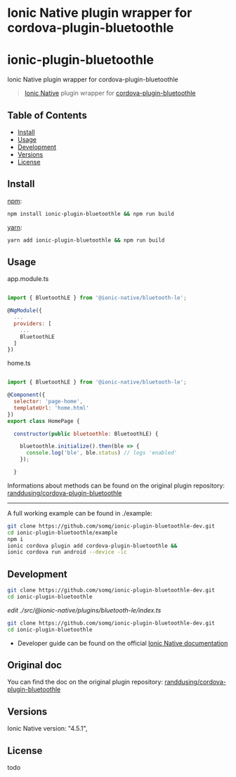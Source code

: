 # Ionic Native plugin wrapper for cordova-plugin-bluetoothle

# ionic-plugin-bluetoothle
Ionic Native plugin wrapper for cordova-plugin-bluetoothle

> [Ionic Native](https://github.com/ionic-team/ionic-native) plugin wrapper for [cordova-plugin-bluetoothle](https://github.com/randdusing/cordova-plugin-bluetoothle)



## Table of Contents

* [Install](#install)
* [Usage](#usage)
* [Development](#development)
* [Versions](#versions)
* [License](#license)


## Install

[npm](https://www.npmjs.com/):

```sh
npm install ionic-plugin-bluetoothle && npm run build
```

[yarn](https://yarnpkg.com/):

```sh
yarn add ionic-plugin-bluetoothle && npm run build
```


## Usage

app.module.ts
```js

import { BluetoothLE } from '@ionic-native/bluetooth-le';

@NgModule({
  ...
  providers: [
    ...
    BluetoothLE
  ]
})

```

home.ts
```js

import { BluetoothLE } from '@ionic-native/bluetooth-le';

@Component({
  selector: 'page-home',
  templateUrl: 'home.html'
})
export class HomePage {

  constructor(public bluetoothle: BluetoothLE) {

    bluetoothle.initialize().then(ble => {
      console.log('ble', ble.status) // logs 'enabled'
    });

  }


```

Informations about methods can be found on the original plugin repository: 
[randdusing/cordova-plugin-bluetoothle
](https://github.com/randdusing/cordova-plugin-bluetoothle/blob/master/readme.md)

---

A full working example can be found in ./example:

```sh
git clone https://github.com/somq/ionic-plugin-bluetoothle-dev.git
cd ionic-plugin-bluetoothle/example
npm i
ionic cordova plugin add cordova-plugin-bluetoothle && 
ionic cordova run android --device -lc
```

## Development

```sh
git clone https://github.com/somq/ionic-plugin-bluetoothle-dev.git
cd ionic-plugin-bluetoothle
```

*edit ./src/@ionic-native/plugins/bluetooth-le/index.ts*

```sh
git clone https://github.com/somq/ionic-plugin-bluetoothle-dev.git
cd ionic-plugin-bluetoothle
```

* Developer guide can be found on the official [Ionic Native documentation](https://github.com/ionic-team/ionic-native/blob/master/DEVELOPER.md)

## Original doc

You can find the doc on the original plugin repository: 
[randdusing/cordova-plugin-bluetoothle
](https://github.com/randdusing/cordova-plugin-bluetoothle/blob/master/readme.md)

## Versions
Ionic Native version: "4.5.1",

## License

todo